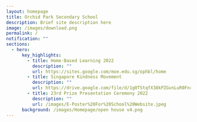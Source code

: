 ```yaml
---
layout: homepage
title: Orchid Park Secondary School
description: Brief site description here
image: /images/download.png
permalink: /
notification: ""
sections:
  - hero:
      key_highlights:
        - title: Home-Based Learning 2022
          description: ""
          url: https://sites.google.com/moe.edu.sg/ophbl/home
        - title: Singapore Kindness Movement
          description: ""
          url: https://drive.google.com/file/d/1g0TStqfX38kPZGvnLuR0FnrRuWog-kie/view
        - title: 23rd Prize Presentation Ceremony 2022
          description: ""
          url: /images/E-Poster%20For%20School%20Website.jpeg
      background: /images/Homepage/open house v4.png
---
```

